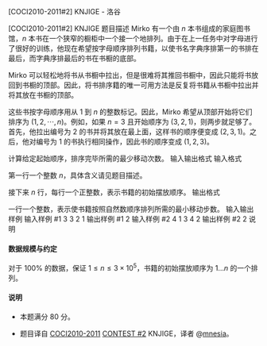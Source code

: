 



[COCI2010-2011#2] KNJIGE - 洛谷














[COCI2010-2011#2] KNJIGE
题目描述
Mirko 有一个由 $n$ 本书组成的家庭图书馆，$n$ 本书在一个狭窄的橱柜中一个接一个地排列。由于在上一任务中对字母进行了很好的训练，他现在希望按字母顺序排列书籍，以使书名字典序排第一的书排在最后，而字典序排最后的书在书橱的底部。

Mirko 可以轻松地将书从书橱中拉出，但是很难将其推回书橱中，因此只能将书放回到书橱的顶部。因此，将书排序籍的唯一可用方法是反复将书籍从书橱中拉出并将其放在书橱的顶部。

这些书按字母顺序用从 $1$ 到 $n$ 的整数标记。因此，Mirko 希望从顶部开始将它们排序为 $(1,2, \cdots ,n)$。例如，如果 $n = 3$ 且开始顺序为 $(3,2,1)$，则两步就足够了。首先，他拉出编号为 $2$ 的书并将其放在最上面，这样书的顺序便变成 $(2,3,1)$。之后，他对编号为 $1$ 的书执行相同操作，因此书的顺序变成 $(1,2,3)$。

计算给定起始顺序，排序完毕所需的最少移动次数。
输入输出格式
输入格式

第一行一个整数 $n$，具体含义请见题目描述。

接下来 $n$ 行，每行一个正整数，表示书籍的初始摆放顺序。
输出格式

一行一个整数，表示使书籍按照自然数顺序排列所需的最小移动步数。
输入输出样例
输入样例 #1
3
3
2
1
输出样例 #1
2
输入样例 #2
4
1
3
4
2
输出样例 #2
2
说明
#### 数据规模与约定

对于 $100\%$ 的数据，保证 $1 \leq n \leq 3 \times 10^5$，书籍的初始摆放顺序为 $1\ldots n$ 的一个排列。

#### 说明

- 本题满分 $80$ 分。

- 题目译自 [COCI2010-2011](https://hsin.hr/coci/archive/2010_2011/) [CONTEST #2](https://hsin.hr/coci/archive/2010_2011/contest2_tasks.pdf) KNJIGE，译者 @[mnesia](https://www.luogu.com.cn/user/115711)。






